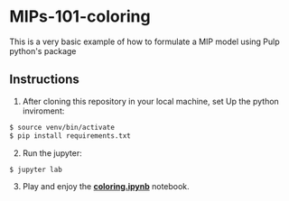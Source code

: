 # MIPs-101-coloring
This is a very basic example of how to formulate a MIP model using Pulp python's package

## Instructions
1. After cloning this repository in your local machine, set Up the python inviroment:
```bash
$ source venv/bin/activate
$ pip install requirements.txt
```
2. Run the jupyter:
```bash
$ jupyter lab
```
3. Play and enjoy the **[coloring.ipynb](http://localhost:8888/lab/tree/coloring.ipynb)** notebook.